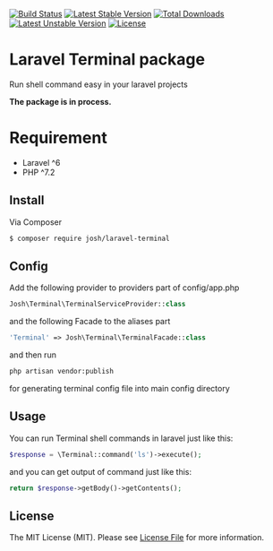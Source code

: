 [![Build Status](https://travis-ci.org/MrJoshLab/laravel-terminal.svg)](https://travis-ci.org/MrJoshLab/laravel-terminal)
[![Latest Stable Version](https://poser.pugx.org/josh/laravel-terminal/v/stable)](https://packagist.org/packages/josh/laravel-terminal)
[![Total Downloads](https://poser.pugx.org/josh/laravel-terminal/downloads)](https://packagist.org/packages/josh/laravel-terminal)
[![Latest Unstable Version](https://poser.pugx.org/josh/laravel-terminal/v/unstable)](//packagist.org/packages/josh/laravel-terminal)
[![License](https://poser.pugx.org/josh/laravel-terminal/license)](https://packagist.org/packages/josh/laravel-terminal)

# Laravel Terminal package
Run shell command easy in your laravel projects

**The package is in process.**

# Requirement
* Laravel ^6
* PHP ^7.2

## Install

Via Composer

``` bash
$ composer require josh/laravel-terminal
```

## Config

Add the following provider to providers part of config/app.php
``` php
Josh\Terminal\TerminalServiceProvider::class
```

and the following Facade to the aliases part
``` php
'Terminal' => Josh\Terminal\TerminalFacade::class
```

and then run
``` bash
php artisan vendor:publish
```
for generating terminal config file into main config directory

## Usage
You can run Terminal shell commands in laravel just like this:

```php
$response = \Terminal::command('ls')->execute();
```

and you can get output of command just like this:
```php
return $response->getBody()->getContents();
```

## License

The MIT License (MIT). Please see [License File](LICENSE.md) for more information.
